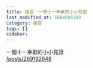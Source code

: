 ```yaml
---
title: 複習：一個十一奉獻的小小見證
last_modified_at: 1664805180
category: 複習
tags: []
sidebar: 
---
```


<p>一個十一奉獻的小小見證<br/>
<a href="/posts/269192648" target="_blank">/posts/269192648</a></p>
<p> </p>
